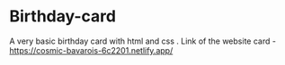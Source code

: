 # Birthday-card
A very basic birthday card with html and css .
Link of the website card - https://cosmic-bavarois-6c2201.netlify.app/
